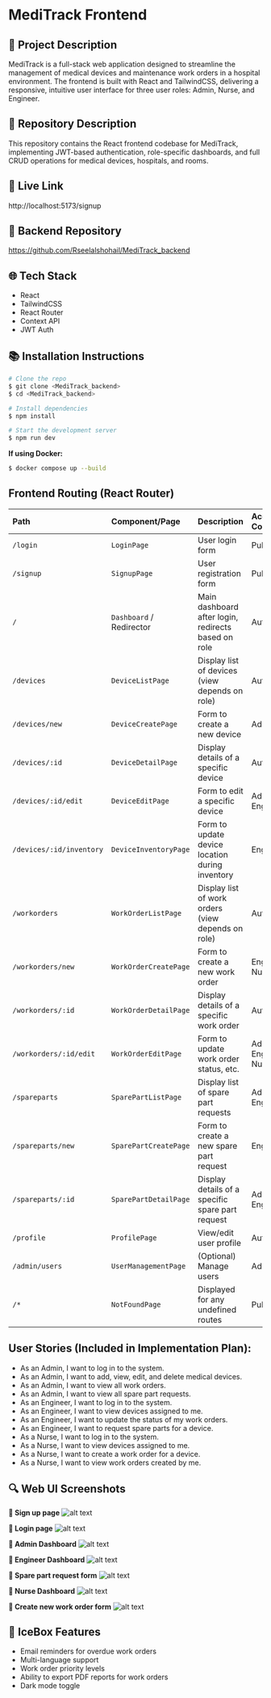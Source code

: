 # MediTrack Frontend

## 🌟 Project Description

MediTrack is a full-stack web application designed to streamline the management of medical devices and maintenance work orders in a hospital environment. The frontend is built with React and TailwindCSS, delivering a responsive, intuitive user interface for three user roles: Admin, Nurse, and Engineer.

## 🔹 Repository Description

This repository contains the React frontend codebase for MediTrack, implementing JWT-based authentication, role-specific dashboards, and full CRUD operations for medical devices, hospitals, and rooms.

## 🤖 Live Link

http://localhost:5173/signup

## 🔗 Backend Repository

https://github.com/Rseelalshohail/MediTrack_backend

## 🌐 Tech Stack

- React  
- TailwindCSS  
- React Router  
- Context API   
- JWT Auth 

## 📚 Installation Instructions

```bash
# Clone the repo
$ git clone <MediTrack_backend>
$ cd <MediTrack_backend>

# Install dependencies
$ npm install

# Start the development server
$ npm run dev
```

**If using Docker:**

```bash
$ docker compose up --build
```

## Frontend Routing (React Router)

| Path                   | Component/Page             | Description                                         | Access Control      |
| :--------------------- | :------------------------- | :-------------------------------------------------- | :------------------ |
| `/login`               | `LoginPage`                | User login form                                     | Public              |
| `/signup`              | `SignupPage`               | User registration form                              | Public              |
| `/`                    | `Dashboard` / Redirector   | Main dashboard after login, redirects based on role | Authenticated       |
| `/devices`             | `DeviceListPage`           | Display list of devices (view depends on role)      | Authenticated       |
| `/devices/new`         | `DeviceCreatePage`         | Form to create a new device                         | Admin               |
| `/devices/:id`         | `DeviceDetailPage`         | Display details of a specific device                | Authenticated       |
| `/devices/:id/edit`    | `DeviceEditPage`           | Form to edit a specific device                      | Admin, Engineer     |
| `/devices/:id/inventory`| `DeviceInventoryPage`      | Form to update device location during inventory     | Engineer            |
| `/workorders`          | `WorkOrderListPage`        | Display list of work orders (view depends on role)  | Authenticated       |
| `/workorders/new`      | `WorkOrderCreatePage`      | Form to create a new work order                     | Engineer, Nurse     |
| `/workorders/:id`      | `WorkOrderDetailPage`      | Display details of a specific work order            | Authenticated       |
| `/workorders/:id/edit` | `WorkOrderEditPage`        | Form to update work order status, etc.              | Admin, Engineer, Nurse |
| `/spareparts`          | `SparePartListPage`        | Display list of spare part requests                 | Admin, Engineer     |
| `/spareparts/new`      | `SparePartCreatePage`      | Form to create a new spare part request             | Engineer            |
| `/spareparts/:id`      | `SparePartDetailPage`      | Display details of a specific spare part request    | Admin, Engineer     |
| `/profile`             | `ProfilePage`              | View/edit user profile                              | Authenticated       |
| `/admin/users`         | `UserManagementPage`       | (Optional) Manage users                             | Admin               |
| `/*`                   | `NotFoundPage`             | Displayed for any undefined routes                  | Public              |

## User Stories (Included in Implementation Plan):
- As an Admin, I want to log in to the system.
- As an Admin, I want to add, view, edit, and delete medical devices.
- As an Admin, I want to view all work orders.
- As an Admin, I want to view all spare part requests.
- As an Engineer, I want to log in to the system.
- As an Engineer, I want to view devices assigned to me.
- As an Engineer, I want to update the status of my work orders.
- As an Engineer, I want to request spare parts for a device.
- As a Nurse, I want to log in to the system.
- As a Nurse, I want to view devices assigned to me.
- As a Nurse, I want to create a work order for a device.
- As a Nurse, I want to view work orders created by me.

## 🔍 Web UI Screenshots
**🔹 Sign up page**
![alt text](image.png)


**🔹 Login page**
![alt text](image-1.png)


**🔹 Admin Dashboard**
![alt text](image-2.png)


**🔹 Engineer Dashboard**
![alt text](image-3.png)


**🔹 Spare part request form**
![alt text](image-4.png)


**🔹 Nurse Dashboard**
![alt text](image-5.png)


**🔹 Create new work order form**
![alt text](image-6.png)


## 🧊 IceBox Features

- Email reminders for overdue work orders  
- Multi-language support
- Work order priority levels
- Ability to export PDF reports for work orders  
- Dark mode toggle